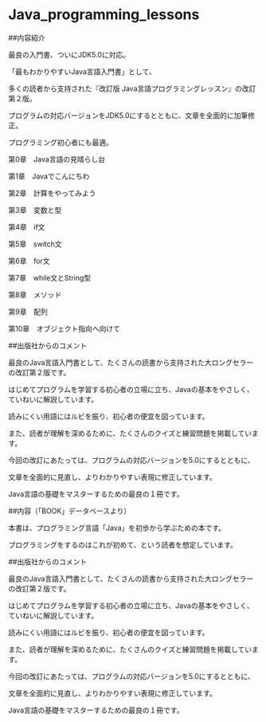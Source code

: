Java_programming_lessons
========================

##内容紹介

最良の入門書、ついにJDK5.0に対応。

「最もわかりやすいJava言語入門書」として、

多くの読者から支持された『改訂版 Java言語プログラミングレッスン』の改訂第２版。

プログラムの対応バージョンをJDK5.0にするとともに、文章を全面的に加筆修正。

プログラミング初心者にも最適。

第0章　Java言語の見晴らし台

第1章　Javaでこんにちわ

第2章　計算をやってみよう

第3章　変数と型

第4章　if文

第5章　switch文

第6章　for文

第7章　while文とString型

第8章　メソッド

第9章　配列

第10章　オブジェクト指向へ向けて

##出版社からのコメント

最良のJava言語入門書として、たくさんの読書から支持された大ロングセラーの改訂第２版です。

はじめてプログラムを学習する初心者の立場に立ち、Javaの基本をやさしく、ていねいに解説しています。

読みにくい用語にはルビを振り、初心者の便宜を図っています。

また、読者が理解を深めるために、たくさんのクイズと練習問題を掲載しています。

今回の改訂にあたっては、プログラムの対応バージョンを5.0にするとともに、

文章を全面的に見直し、よりわかりやすい表現に修正しています。

Java言語の基礎をマスターするための最良の１冊です。

##内容（「BOOK」データベースより）

本書は、プログラミング言語「Java」を初歩から学ぶための本です。

プログラミングをするのはこれが初めて、という読者を想定しています。

##出版社からのコメント

最良のJava言語入門書として、たくさんの読書から支持された大ロングセラーの改訂第２版です。

はじめてプログラムを学習する初心者の立場に立ち、Javaの基本をやさしく、ていねいに解説しています。

読みにくい用語にはルビを振り、初心者の便宜を図っています。

また、読者が理解を深めるために、たくさんのクイズと練習問題を掲載しています。

今回の改訂にあたっては、プログラムの対応バージョンを5.0にするとともに、

文章を全面的に見直し、よりわかりやすい表現に修正しています。

Java言語の基礎をマスターするための最良の１冊です。